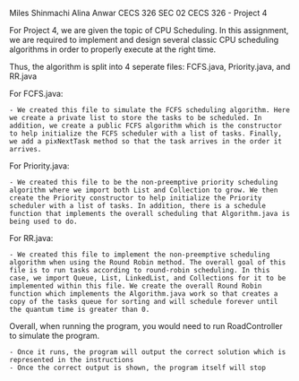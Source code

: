 Miles Shinmachi
Alina Anwar
CECS 326 SEC 02
CECS 326 - Project 4

For Project 4, we are given the topic of CPU Scheduling. In this assignment, we are required to implement and design several classic CPU scheduling algorithms in order to properly execute at the right time.

Thus, the algorithm is split into 4 seperate files: FCFS.java, Priority.java, and RR.java 

For FCFS.java:

    - We created this file to simulate the FCFS scheduling algorithm. Here we create a private list to store the tasks to be scheduled. In addition, we create a public FCFS algorithm which is the constructor to help initialize the FCFS scheduler with a list of tasks. Finally, we add a pixNextTask method so that the task arrives in the order it arrives.

For Priority.java:

    - We created this file to be the non-preemptive priority scheduling algorithm where we import both List and Collection to grow. We then create the Priority constructor to help initialize the Priority scheduler with a list of tasks. In addition, there is a schedule function that implements the overall scheduling that Algorithm.java is being used to do.


For RR.java:

    - We created this file to implement the non-preemptive scheduling algorithm when using the Round Robin method. The overall goal of this file is to run tasks according to round-robin scheduling. In this case, we import Queue, List, LinkedList, and Collections for it to be implemented within this file. We create the overall Round Robin function which implements the Algorithm.java work so that creates a copy of the tasks queue for sorting and will schedule forever until the quantum time is greater than 0.


Overall, when running the program, you would need to run RoadController to simulate the program. 

    - Once it runs, the program will output the correct solution which is represented in the instructions
    - Once the correct output is shown, the program itself will stop 

